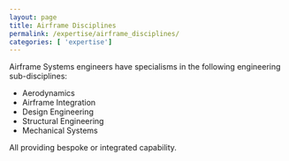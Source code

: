 ```yaml
---
layout: page
title: Airframe Disciplines
permalink: /expertise/airframe_disciplines/
categories: [ 'expertise']
---
```


Airframe Systems engineers have specialisms in the following engineering sub-disciplines:

* Aerodynamics
* Airframe Integration
* Design Engineering
* Structural Engineering
* Mechanical Systems

All providing bespoke or integrated capability.
